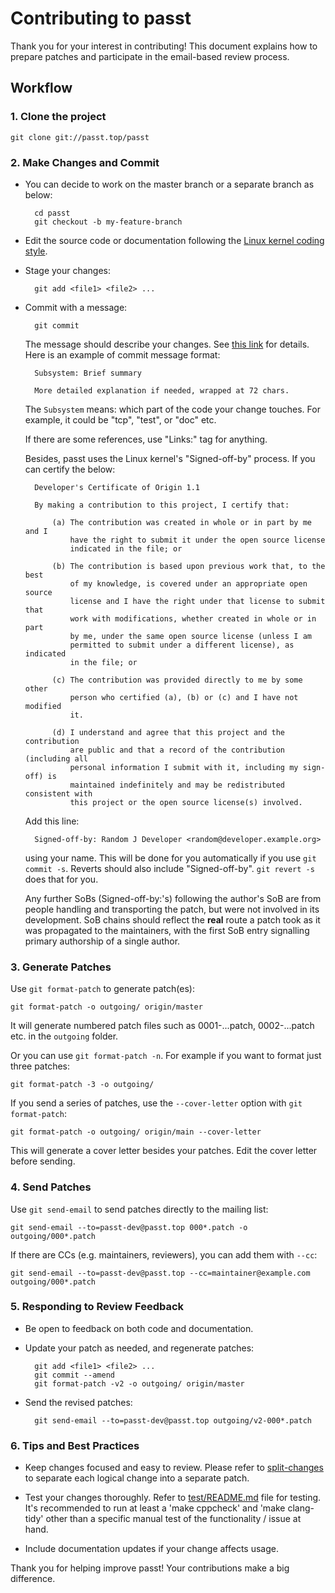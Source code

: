 <!---
SPDX-License-Identifier: GPL-2.0-or-later
Copyright (c) 2025 Red Hat
Author: Yumei Huang <yuhuang@redhat.com>
-->

# Contributing to passt

Thank you for your interest in contributing! This document explains how
to prepare patches and participate in the email-based review process.

## Workflow

### 1. Clone the project

    git clone git://passt.top/passt

### 2. Make Changes and Commit

* You can decide to work on the master branch or a separate branch as below:

        cd passt
        git checkout -b my-feature-branch

* Edit the source code or documentation following the
  [Linux kernel coding style](https://www.kernel.org/doc/html/latest/process/coding-style.html).

* Stage your changes:

        git add <file1> <file2> ...

* Commit with a message:

        git commit

    The message should describe your changes. See
    [this link](https://docs.kernel.org/process/submitting-patches.html#describe-your-changes)
    for details. Here is an example of commit message format:

        Subsystem: Brief summary

        More detailed explanation if needed, wrapped at 72 chars.

    The `Subsystem` means: which part of the code your change touches.
    For example, it could be "tcp", "test", or "doc" etc.

    If there are some references, use "Links:" tag for anything.

    Besides, passt uses the Linux kernel's "Signed-off-by" process. If you can
    certify the below:

        Developer's Certificate of Origin 1.1

        By making a contribution to this project, I certify that:

            (a) The contribution was created in whole or in part by me and I
                have the right to submit it under the open source license
                indicated in the file; or

            (b) The contribution is based upon previous work that, to the best
                of my knowledge, is covered under an appropriate open source
                license and I have the right under that license to submit that
                work with modifications, whether created in whole or in part
                by me, under the same open source license (unless I am
                permitted to submit under a different license), as indicated
                in the file; or

            (c) The contribution was provided directly to me by some other
                person who certified (a), (b) or (c) and I have not modified
                it.

            (d) I understand and agree that this project and the contribution
                are public and that a record of the contribution (including all
                personal information I submit with it, including my sign-off) is
                maintained indefinitely and may be redistributed consistent with
                this project or the open source license(s) involved.

    Add this line:

	    Signed-off-by: Random J Developer <random@developer.example.org>

    using your name. This will be done for you automatically if you use
    `git commit -s`.  Reverts should also include "Signed-off-by". `git
    revert -s` does that for you.

    Any further SoBs (Signed-off-by:'s) following the author's SoB are
    from people handling and transporting the patch, but were not involved
    in its development. SoB chains should reflect the **real** route a
    patch took as it was propagated to the maintainers, with the first SoB
    entry signalling primary authorship of a single author.

### 3. Generate Patches

Use `git format-patch` to generate patch(es):

    git format-patch -o outgoing/ origin/master

It will generate numbered patch files such as 0001-...patch, 0002-...patch
etc. in the `outgoing` folder.

Or you can use `git format-patch -n`. For example if you want to format just
three patches:

    git format-patch -3 -o outgoing/

If you send a series of patches, use the `--cover-letter` option with
`git format-patch`:

    git format-patch -o outgoing/ origin/main --cover-letter

This will generate a cover letter besides your patches. Edit the cover
letter before sending.

### 4. Send Patches

Use `git send-email` to send patches directly to the mailing list:

    git send-email --to=passt-dev@passt.top 000*.patch -o outgoing/000*.patch

If there are CCs (e.g. maintainers, reviewers), you can add them with `--cc`:

    git send-email --to=passt-dev@passt.top --cc=maintainer@example.com
    outgoing/000*.patch

### 5. Responding to Review Feedback

* Be open to feedback on both code and documentation.

* Update your patch as needed, and regenerate patches:

        git add <file1> <file2> ...
        git commit --amend
        git format-patch -v2 -o outgoing/ origin/master

* Send the revised patches:

        git send-email --to=passt-dev@passt.top outgoing/v2-000*.patch

### 6. Tips and Best Practices

* Keep changes focused and easy to review. Please refer to
  [split-changes](https://docs.kernel.org/process/submitting-patches.html#split-changes)
  to separate each logical change into a separate patch.

* Test your changes thoroughly. Refer to
  [test/README.md](/passt/tree/test/README.md) file for testing.
  It's recommended to run at least a 'make cppcheck' and 'make clang-tidy'
  other than a specific manual test of the functionality / issue at hand.

* Include documentation updates if your change affects usage.

Thank you for helping improve passt! Your contributions make a big difference.
